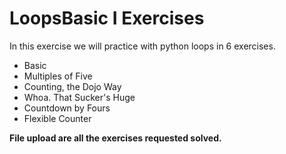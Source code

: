 <h1>LoopsBasic I Exercises</h1>

<p>In this exercise we will practice with python loops in 6 exercises.</p>
<ul>
<li>Basic</li>
<li>Multiples of Five</li>
<li>Counting, the Dojo Way</li>
<li>Whoa. That Sucker's Huge</li>
<li>Countdown by Fours</li>
<li>Flexible Counter</li>
</ul>

<p><strong>File upload are all the exercises requested solved.</strong></p>